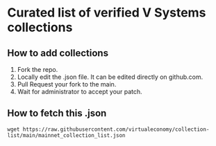 # Curated list of verified V Systems collections

## How to add collections

1. Fork the repo.
2. Locally edit the .json file. It can be edited directly on github.com.
3. Pull Request your fork to the main.
4. Wait for administrator to accept your patch.


## How to fetch this .json

```
wget https://raw.githubusercontent.com/virtualeconomy/collection-list/main/mainnet_collection_list.json
```
